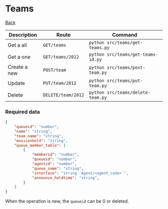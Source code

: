 # Teams
[Back](../README.md#menu)

| Description | Route | Command
|-------------|-------|---------|
|Get a all |`GET/teams`|`python src/teams/get-teams.py`|
|Get a one |`GET/teams/2012`|`python src/teams/get-teams-id.py`| 
|Create a new |`POST/team`|`python src/teams/post-team.py`|  
|Update|`PUT/team/2012`|`python src/teams/put-team.py`|
|Delete | `DELETE/team/2012` | `python src/teams/delete-team.py` |

### Required data
```json
{
    "queueid": "number",
    "name": "string",
    "team_name": "string",
    "musiconhold": "string",
    "queue_member_table": [
        {
            "memberid": "number",
            "queueid": "number",
            "agentid": "number",
            "queue_name": "string",
            "interface": "string `Agent/<agent_code>`",
            "announce_holdtime": "string",
        }
    ]
}
```
When the operation is new, the `queueid` can be 0 or deleted.